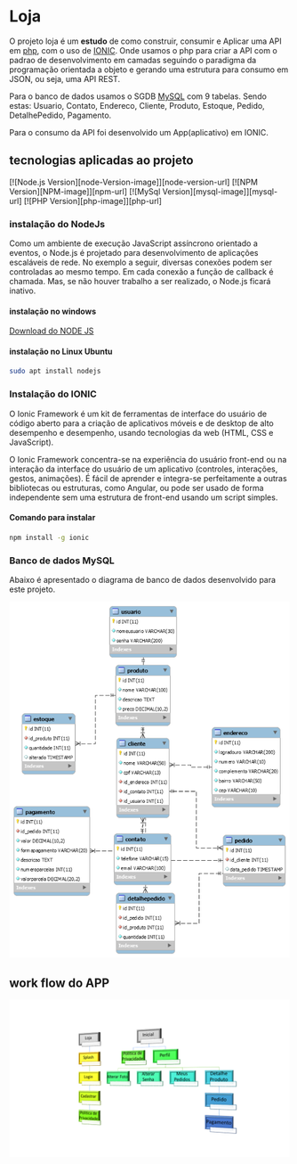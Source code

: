 # Loja

O projeto loja é um __estudo__ de como construir, consumir e
Aplicar uma API em [php](https://www.php.net/), com o uso de [IONIC](https://ionicframework.com/). Onde usamos o php
para criar a API com o padrao de desenvolvimento em camadas
seguindo o paradigma da programação orientada a objeto e
gerando uma estrutura para consumo em JSON, ou seja, uma API
REST.

Para o banco de dados usamos o SGDB [MySQL](https://www.mysql.com/) com 9 tabelas. Sendo
estas: Usuario, Contato, Endereco, Cliente, Produto, Estoque,
Pedido, DetalhePedido, Pagamento.

Para o consumo da API foi desenvolvido um App(aplicativo) em
IONIC.

## tecnologias aplicadas ao projeto
[![Node.js Version][node-Version-image]][node-version-url]
[![NPM Version][NPM-image]][npm-url]
[![MySql Version][mysql-image]][mysql-url]
[![PHP Version][php-image]][php-url]

### instalação do NodeJs
Como um ambiente de execução JavaScript assíncrono orientado a eventos, o Node.js é projetado para desenvolvimento de aplicações escaláveis de rede. No exemplo a seguir, diversas conexões podem ser controladas ao mesmo tempo. Em cada conexão a função de callback é chamada. Mas, se não houver trabalho a ser realizado, o Node.js ficará inativo.

#### instalação no windows
[Download do NODE JS](https://nodejs.org/pt-br/download/)

#### instalação no Linux Ubuntu
```bash
sudo apt install nodejs
```
### Instalação do IONIC
O Ionic Framework é um kit de ferramentas de interface do usuário de código aberto para a criação de aplicativos móveis e de desktop de alto desempenho e desempenho, usando tecnologias da web (HTML, CSS e JavaScript).

O Ionic Framework concentra-se na experiência do usuário front-end ou na interação da interface do usuário de um aplicativo (controles, interações, gestos, animações). É fácil de aprender e integra-se perfeitamente a outras bibliotecas ou estruturas, como Angular, ou pode ser usado de forma independente sem uma estrutura de front-end usando um script simples.

#### Comando para instalar
```bash
npm install -g ionic
```


### Banco de dados MySQL
Abaixo é apresentado o diagrama de banco de dados desenvolvido
para este projeto.

![](db/img/diagramabanco.png)

## work flow do APP
![](img/workflow.png)